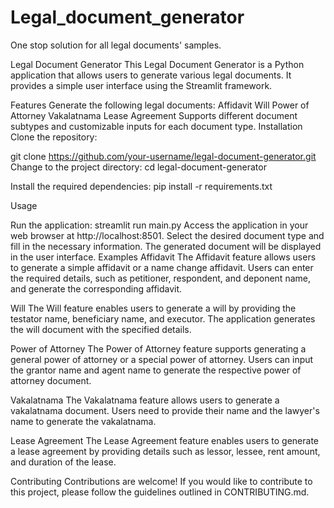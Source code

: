 # Legal_document_generator
One stop solution for all legal documents' samples.

Legal Document Generator
This Legal Document Generator is a Python application that allows users to generate various legal documents. It provides a simple user interface using the Streamlit framework.

Features
Generate the following legal documents:
Affidavit
Will
Power of Attorney
Vakalatnama
Lease Agreement
Supports different document subtypes and customizable inputs for each document type.
Installation
Clone the repository:

git clone https://github.com/your-username/legal-document-generator.git
Change to the project directory: cd legal-document-generator

Install the required dependencies: pip install -r requirements.txt

Usage

Run the application: streamlit run main.py
Access the application in your web browser at http://localhost:8501.
Select the desired document type and fill in the necessary information.
The generated document will be displayed in the user interface.
Examples Affidavit The Affidavit feature allows users to generate a simple affidavit or a name change affidavit. Users can enter the required details, such as petitioner, respondent, and deponent name, and generate the corresponding affidavit.

Will The Will feature enables users to generate a will by providing the testator name, beneficiary name, and executor. The application generates the will document with the specified details.

Power of Attorney The Power of Attorney feature supports generating a general power of attorney or a special power of attorney. Users can input the grantor name and agent name to generate the respective power of attorney document.

Vakalatnama The Vakalatnama feature allows users to generate a vakalatnama document. Users need to provide their name and the lawyer's name to generate the vakalatnama.

Lease Agreement The Lease Agreement feature enables users to generate a lease agreement by providing details such as lessor, lessee, rent amount, and duration of the lease.

Contributing Contributions are welcome! If you would like to contribute to this project, please follow the guidelines outlined in CONTRIBUTING.md.
